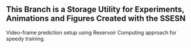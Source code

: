 ## This Branch is a Storage Utility for Experiments, Animations and Figures Created with the SSESN

Video-frame prediction setup using Reservoir Computing approach for speedy training.

